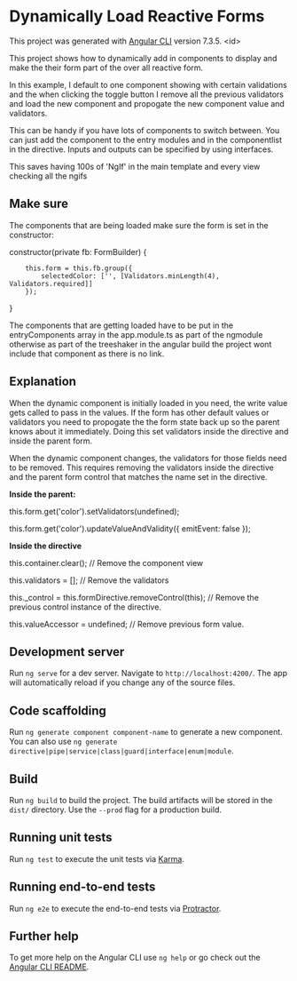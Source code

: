 # Dynamically Load Reactive Forms

This project was generated with [Angular CLI](https://github.com/angular/angular-cli) version 7.3.5. &lt;id&gt;

This project shows how to dynamically add in components to display and make the their form part of the over all reactive form.

In this example, I default to one component showing with certain validations and the when clicking the toggle button I remove all the previous validators and load the new component and propogate the new component value and validators.

This can be handy if you have lots of components to switch between. You can just add the component to the entry modules and in the componentlist in the directive. Inputs and outputs can be specified by using interfaces. 

This saves having 100s of 'NgIf' in the main template and every view checking all the ngifs


## Make sure

The components that are being loaded make sure the form is set in the constructor:

constructor(private fb: FormBuilder) {

        this.form = this.fb.group({
            selectedColor: ['', [Validators.minLength(4), Validators.required]]
        });
}

The components that are getting loaded have to be put in the entryComponents array in the app.module.ts as part of the ngmodule otherwise as part of the treeshaker in the angular build the project wont include that component as there is no link.

## Explanation

When the dynamic component is initially loaded in you need, the write value gets called to pass in the values. If the form has other default values or validators you need to propogate the the form state back up so the parent knows about it immediately. Doing this set validators inside the directive and inside the parent form.

When the dynamic component changes, the validators for those fields need to be removed. This requires removing the validators inside the directive and the parent form control that matches the name set in the directive.


**Inside the parent:**

this.form.get('color').setValidators(undefined);

this.form.get('color').updateValueAndValidity({ emitEvent: false });

**Inside the directive**

this.container.clear(); // Remove the component view

this.validators = []; // Remove the validators

this._control = this.formDirective.removeControl(this); // Remove the previous control instance of the directive.

this.valueAccessor = undefined; // Remove previous form value.


## Development server

Run `ng serve` for a dev server. Navigate to `http://localhost:4200/`. The app will automatically reload if you change any of the source files.

## Code scaffolding

Run `ng generate component component-name` to generate a new component. You can also use `ng generate directive|pipe|service|class|guard|interface|enum|module`.

## Build

Run `ng build` to build the project. The build artifacts will be stored in the `dist/` directory. Use the `--prod` flag for a production build.

## Running unit tests

Run `ng test` to execute the unit tests via [Karma](https://karma-runner.github.io).

## Running end-to-end tests

Run `ng e2e` to execute the end-to-end tests via [Protractor](http://www.protractortest.org/).

## Further help

To get more help on the Angular CLI use `ng help` or go check out the [Angular CLI README](https://github.com/angular/angular-cli/blob/master/README.md).
